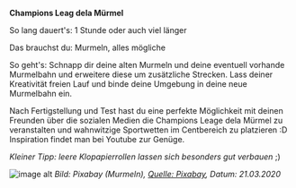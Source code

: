 **Champions Leag dela Mürmel**

So lang dauert's: 1 Stunde oder auch viel länger

Das brauchst du: Murmeln, alles mögliche

So geht's: Schnapp dir deine alten Murmeln und deine eventuell vorhande Murmelbahn und erweitere diese um zusätzliche Strecken. Lass deiner Kreativität freien Lauf und binde deine Umgebung in deine neue Murmelbahn ein.

Nach Fertigstellung und Test hast du eine perfekte Möglichkeit mit deinen Freunden über die sozialen Medien die Champions Leage dela Mürmel zu veranstalten und wahnwitzige Sportwetten im Centbereich zu platzieren :D
Inspiration findet man bei Youtube zur Genüge.

*Kleiner Tipp: leere Klopapierrollen lassen sich besonders gut verbauen* ;)

![image alt](https://cdn.pixabay.com/photo/2016/09/10/15/45/marbles-1659398_960_720.jpg "Murmeln")
*Bild: Pixabay (Murmeln), [Quelle: Pixabay](https://cdn.pixabay.com/photo/2016/09/10/15/45/marbles-1659398_960_720.jpg), Datum: 21.03.2020*
